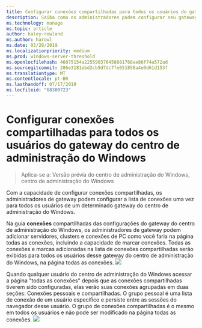 ```yaml
---
title: Configurar conexões compartilhadas para todos os usuários do gateway do centro de administração do Windows
description: Saiba como os administradores podem configurar seu gateway do centro de administração do Windows (Project Honolulu) uma vez para permitir que todos os usuários compartilhem uma única lista de conexões.
ms.technology: manage
ms.topic: article
author: haley-rowland
ms.author: harowl
ms.date: 03/28/2019
ms.localizationpriority: medium
ms.prod: windows-server-threshold
ms.openlocfilehash: 46075154a225590376458881768ae86f74a572ad
ms.sourcegitcommit: 286e3181ebd2cb9d7dc7fe651858a4e0d61d153f
ms.translationtype: MT
ms.contentlocale: pt-BR
ms.lasthandoff: 07/17/2019
ms.locfileid: "68300723"
---
```

# <a name="configure-shared-connections-for-all-users-of-the-windows-admin-center-gateway"></a>Configurar conexões compartilhadas para todos os usuários do gateway do centro de administração do Windows

> Aplica-se a: Versão prévia do centro de administração do Windows, centro de administração do Windows

Com a capacidade de configurar conexões compartilhadas, os administradores de gateway podem configurar a lista de conexões uma vez para todos os usuários de um determinado gateway do centro de administração do Windows. 

Na guia **conexões** compartilhadas das configurações do gateway do centro de administração do Windows, os administradores de gateway podem adicionar servidores, clusters e conexões de PC como você faria na página todas as conexões, incluindo a capacidade de marcar conexões. Todas as conexões e marcas adicionadas na lista de conexões compartilhadas serão exibidas para todos os usuários desse gateway do centro de administração do Windows, na página todas as conexões.
    ![](../media/shared-cnxns-1.png)

Quando qualquer usuário do centro de administração do Windows acessar a página "todas as conexões" depois que as conexões compartilhadas tiverem sido configuradas, elas verão suas conexões agrupadas em duas seções: Conexões pessoais e compartilhadas. O grupo pessoal é uma lista de conexão de um usuário específico e persiste entre as sessões do navegador desse usuário. O grupo de conexões compartilhadas é o mesmo em todos os usuários e não pode ser modificado na página todas as conexões.
![](../media/shared-cnxns-2.png)